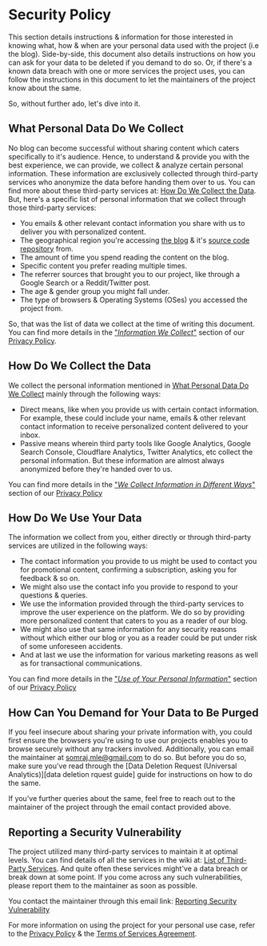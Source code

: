 # Security Policy

This section details instructions & information for those interested in knowing what, how & when are your personal data used with the project (i.e the blog). Side-by-side, this document also details instructions on how you can ask for your data to be deleted if you demand to do so. Or, if there's a known data breach with one or more services the project uses, you can follow the instructions in this document to let the maintainers of the project know about the same.

So, without further ado, let's dive into it.

## What Personal Data Do We Collect

No blog can become successful without sharing content which caters specifically to it's audience. Hence, to understand & provide you with the best experience, we can provide, we collect & analyze certain personal information. These information are exclusively collected through third-party services who anonymize the data before handing them over to us. You can find more about these third-party services at: [How Do We Collect the Data](#how-do-we-collect-the-data). But, here's a specific list of personal information that we collect through those third-party services:

- You emails & other relevant contact information you share with us to deliver you with personalized content.
- The geographical region you're accessing [the blog][blog] & it's [source code repository][blog repository] from.
- The amount of time you spend reading the content on the blog.
- Specific content you prefer reading multiple times.
- The referrer sources that brought you to our project, like through a Google Search or a Reddit/Twitter post.
- The age & gender group you might fall under.
- The type of browsers & Operating Systems (OSes) you accessed the project from.

So, that was the list of data we collect at the time of writing this document. You can find more details in the ["_Information We Collect_"][privacy policy - info we collect] section of our [Privacy Policy][privacy policy].

## How Do We Collect the Data

We collect the personal information mentioned in [What Personal Data Do We Collect](#what-personal-data-do-we-collect) mainly through the following ways:

- Direct means, like when you provide us with certain contact information. For example, these could include your name, emails & other relevant contact information to receive personalized content delivered to your inbox.
- Passive means wherein third party tools like Google Analytics, Google Search Console, Cloudflare Analytics, Twitter Analytics, etc collect the personal information. But these information are almost always anonymized before they're handed over to us.

You can find more details in the ["_We Collect Information in Different Ways_"][privacy policy - how do we collect the data] section of our [Privacy Policy][privacy policy]

## How Do We Use Your Data

The information we collect from you, either directly or through third-party services are utilized in the following ways:

- The contact information you provide to us might be used to contact you for promotional content, confirming a subscription, asking you for feedback & so on.
- We might also use the contact info you provide to respond to your questions & queries.
- We use the information provided through the third-party services to improve the user experience on the platform. We do so by providing more personalized content that caters to you as a reader of our blog.
- We might also use that same information for any security reasons without which either our blog or you as a reader could be put under risk of some unforeseen accidents.
- And at last we use the information for various marketing reasons as well as for transactional communications.

You can find more details in the ["_Use of Your Personal Information_"][privacy policy - personal information use] section of our [Privacy Policy][privacy policy]

## How Can You Demand for Your Data to Be Purged

If you feel insecure about sharing your private information with, you could first ensure the browsers you're using to use our projects enables you to browse securely without any trackers involved. Additionally, you can email the maintainer at [somraj.mle@gmail.com][email] to do so. But before you do so, make sure you've read through the [Data Deletion Request (Universal Analytics)][data deletion rquest guide] guide for instructions on how to do the same.

If you've further queries about the same, feel free to reach out to the maintainer of the project through the email contact provided above.

## Reporting a Security Vulnerability

<!-- TODO: Provide links to the third-party services used with the project -->

The project utilized many third-party services to maintain it at optimal levels. You can find details of all the services in the wiki at: [List of Third-Party Services](../docs/blog.wiki/Tools%20and%20Services). And quite often these services might've a data breach or break down at some point. If you come across any such vulnerabilities, please report them to the maintainer as soon as possible.

You contact the maintainer through this email link: [Reporting Security Vulnerability][email with variables]

For more information on using the project for your personal use case, refer to the [Privacy Policy][privacy policy] & the [Terms of Services Agreement][terms of service].

<!-- Reference links -->

[terms of service]: https://jarmos.netlify.app/terms-of-service-agreement/
[email with variables]: mailto:somraj.mle@gmail.com?subject=Reporting%20a%20Security%20Vulnerability&body=List%20of%all%20the%20vulnerabilities
[data deletion request guide]: https://support.google.com/analytics/answer/9450800?hl=en
[email]: mailto:somraj.mle@gmail.com
[privacy policy - personal information use]: https://jarmos.netlify.app/privacy-policy/#use-of-your-personal-information
[privacy policy - how do we collect the data]: https://jarmos.netlify.app/privacy-policy/#we-collect-information-in-different-ways
[privacy policy - info we collect]: https://jarmos.netlify.app/privacy-policy/#information-we-collect
[privacy policy]: https://jarmos.netlify.app/privacy-policy/
[blog]: https://jarmos.netlify.app
[blog repository]: https://github.com/Jarmos-san/blog
